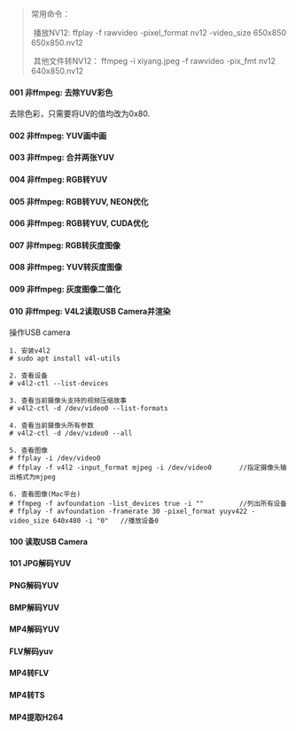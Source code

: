 > 常用命令：
>
> ​    播放NV12:                ffplay -f rawvideo -pixel_format nv12 -video_size 650x850 650x850.nv12
>
> ​    其他文件转NV12：  ffmpeg -i xiyang.jpeg -f rawvideo -pix_fmt nv12 640x850.nv12

#### 001 非ffmpeg: 去除YUV彩色

去除色彩，只需要将UV的值均改为0x80.

#### 002 非ffmpeg: YUV画中画

#### 003 非ffmpeg: 合并两张YUV

#### 004 非ffmpeg: RGB转YUV

#### 005 非ffmpeg: RGB转YUV, NEON优化

#### 006 非ffmpeg: RGB转YUV, CUDA优化

#### 007 非ffmpeg: RGB转灰度图像

#### 008 非ffmpeg: YUV转灰度图像

#### 009 非ffmpeg: 灰度图像二值化

#### 010 非ffmpeg: V4L2读取USB Camera并渲染

操作USB camera

```shell
1. 安装v4l2
# sudo apt install v4l-utils

2. 查看设备
# v4l2-ctl --list-devices

3. 查看当前摄像头支持的视频压缩故事
# v4l2-ctl -d /dev/video0 --list-formats

4. 查看当前摄像头所有参数
# v4l2-ctl -d /dev/video0 --all

5. 查看图像
# ffplay -i /dev/video0
# ffplay -f v4l2 -input_format mjpeg -i /dev/video0       //指定摄像头输出格式为mjpeg

6. 查看图像(Mac平台)
# ffmpeg -f avfoundation -list_devices true -i ""         //列出所有设备
# ffplay -f avfoundation -framerate 30 -pixel_format yuyv422 -video_size 640x480 -i "0"   //播放设备0
```

#### 100 读取USB Camera 

#### 101 JPG解码YUV

#### PNG解码YUV

#### BMP解码YUV

#### MP4解码YUV

#### FLV解码yuv

#### MP4转FLV

#### MP4转TS

#### MP4提取H264



